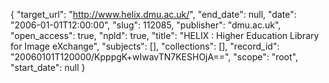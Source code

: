 {
  "target_url": "http://www.helix.dmu.ac.uk/", 
  "end_date": null, 
  "date": "2006-01-01T12:00:00", 
  "slug": 112085, 
  "publisher": "dmu.ac.uk", 
  "open_access": true, 
  "npld": true, 
  "title": "HELIX : Higher Education Library for Image eXchange", 
  "subjects": [], 
  "collections": [], 
  "record_id": "20060101T120000/KpppgK+wIwavTN7KESHOjA==", 
  "scope": "root", 
  "start_date": null
}

